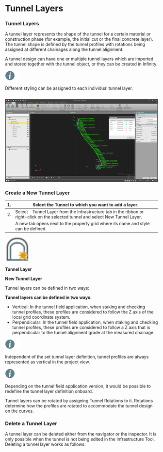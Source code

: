 # Tunnel Layers

### Tunnel Layers

A tunnel layer represents the shape of the tunnel for a certain material or construction phase (for example, the initial cut or the final concrete layer). The tunnel shape is defined by the tunnel profiles with rotations being assigned at different chainages along the tunnel alignment.

A tunnel design can have one or multiple tunnel layers which are imported and stored together with the tunnel object, or they can be created in Infinity.

![Image](./data/icons/note.gif)

Different styling can be assigned to each individual tunnel layer.

|  |  |
| --- | --- |

![Image](graphics/00971426.jpg)

### Create a New Tunnel Layer

| 1. | Select the Tunnel to which you want to add a layer. |
| --- | --- |
| 2. | Select    Tunnel Layer from the Infrastructure tab in the ribbon or right-click on the selected tunnel and select New Tunnel Layer. |
|  | A new tab opens next to the property grid where its name and style can be defined. |

![Image](graphics/00971417.jpg)

**Tunnel Layer**

**New Tunnel Layer**

Tunnel layers can be defined in two ways:

**Tunnel layers can be defined in two ways:**

- Vertical: In the tunnel field application, when staking and checking tunnel profiles, these profiles are considered to follow the Z axis of the local grid coordinate system.
- Perpendicular: In the tunnel field application, when staking and checking tunnel profiles, these profiles are considered to follow a Z axis that is perpendicular to the tunnel alignment grade at the measured chainage.

![Image](./data/icons/note.gif)

Independent of the set tunnel layer definition, tunnel profiles are always represented as vertical in the project view.

![Image](./data/icons/note.gif)

Depending on the tunnel field application version, it would be possible to redefine the tunnel layer definition onboard.

Tunnel layers can be rotated by assigning Tunnel Rotations to it. Rotations determine how the profiles are rotated to accommodate the tunnel design on the curves.

### Delete a Tunnel Layer

A tunnel layer can be deleted either from the navigator or the inspector. It is only possible when the tunnel is not being edited in the Infrastructure Tool. Deleting a tunnel layer works as follows:

